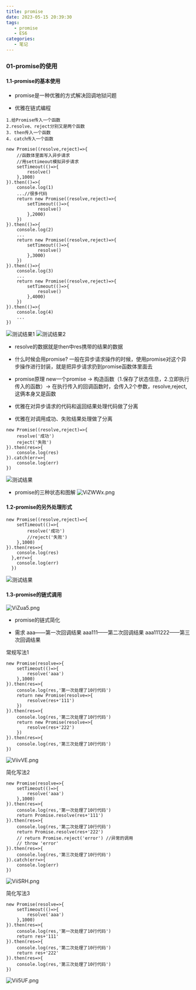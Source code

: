 ```yaml
---
title: promise
date: 2023-05-15 20:39:30
tags:
   - promise
   - ES6
categories:
   - 笔记
---
```

<!--more-->

### 01-promise的使用
#### 1.1-promise的基本使用

+ promise是一种优雅的方式解决回调地狱问题

+ 优雅在链式编程

```
1.给Promise传入一个函数
2.resolve、reject分别又是两个函数
3. then传入一个函数
4. catch传入一个函数

new Promise((resolve,reject)=>{
    //函数体里面写入异步请求
    //用settimeout模拟异步请求
    setTimeout(()=>{
        resolve()
    },1000)
}).then(()=>{
    console.log(1)
    ...//很多代码
    return new Promise((resolve,reject)=>{
        setTimeout(()=>{
            resolve()
        },2000)
    })
}).then(()=>{
    console.log(2)
    ...
    return new Promise((resolve,reject)=>{
        setTimeout(()=>{
            resolve()
        },3000)
    })
}).then(()=>{
    console.log(3)
    ...
    return new Promise((resolve,reject)=>{
        setTimeout(()=>{
            resolve()
        },4000)
    })
}).then(()=>{
    console.log(4)
    ...
})
```

![测试结果1](https://i.328888.xyz/2023/05/15/VZuVQ5.png)
![测试结果2](https://i.328888.xyz/2023/05/15/VZuUnH.png)

+ resolve的数据就是then中res携带的结果的数据

+ 什么时候会用promise?
    一般在异步请求操作的时候，使用promise对这个异步操作进行封装，就是把异步请求扔到promise函数体里面去

+ promise原理
    new一个promise -> 构造函数（1.保存了状态信息，2.立即执行传入的函数）-> 在执行传入的回调函数时，会传入2个参数，resolve,reject,这俩本身又是函数

+ 优雅在对异步请求的代码和返回结果处理代码做了分离

+ 优雅在对调用成功、失败结果处理做了分离

```
new Promise((resolve,reject)=>{
    resolve('成功')
    reject('失败')
}).then(res=>{
    console.log(res)
}).catch(err=>{
    console.log(err)
})
```
![测试结果](https://i.328888.xyz/2023/05/15/VZu9sQ.png)

+ promise的三种状态和图解
![ViZWWx.png](https://i.328888.xyz/2023/05/15/ViZWWx.png)

#### 1.2-promise的另外处理形式

```
new Promise((resolve,reject)=>{
    setTimeout(()=>{
        resolve('成功')
        //reject('失败')
    },1000)
}).then(res=>{
    console.log(res)
  },err=>{
    console.log(err)
  })
```
![测试结果](https://i.328888.xyz/2023/05/15/ViZQZv.png)

#### 1.3-promise的链式调用

![ViZua5.png](https://i.328888.xyz/2023/05/15/ViZua5.png)

+ promise的链式简化

+ 需求
    aaa——第一次回调结果
    aaa111——第二次回调结果
    aaa111222——第三次回调结果

常规写法1

```
new Promise(resolve=>{
    setTimeout(()=>{
        resolve('aaa')
    },1000)
}).then(res=>{
    console.log(res,'第一次处理了10行代码')
    return new Promise(resolve=>{
        resolve(res+'111')
    })
}).then(res=>{
    console.log(res,'第二次处理了10行代码')
    return new Promise(resolve=>{
        resolve(res+'222')
    })
}).then(res=>{
    console.log(res,'第三次处理了10行代码')
})
```
![ViivVE.png](https://i.328888.xyz/2023/05/15/ViivVE.png)

简化写法2

```
new Promise(resolve=>{
    setTimeout(()=>{
        resolve('aaa')
    },1000)
}).then(res=>{
    console.log(res,'第一次处理了10行代码')
    return Promise.resolve(res+'111')
}).then(res=>{
    console.log(res,'第二次处理了10行代码')
    return Promise.resolve(res+'222')
    // return Promise.reject('error') //异常的调用
    // throw 'error'
}).then(res=>{
    console.log(res,'第三次处理了10行代码')
}).catch(err=>{
    console.log(err)
})
```
![ViiSRH.png](https://i.328888.xyz/2023/05/15/ViiSRH.png)


简化写法3

```
new Promise(resolve=>{
    setTimeout(()=>{
        resolve('aaa')
    },1000)
}).then(res=>{
    console.log(res,'第一次处理了10行代码')
    return res+'111'
}).then(res=>{
    console.log(res,'第二次处理了10行代码')
    return res+'222'
}).then(res=>{
    console.log(res,'第三次处理了10行代码')
})
```

![Vii5UF.png](https://i.328888.xyz/2023/05/15/Vii5UF.png)
